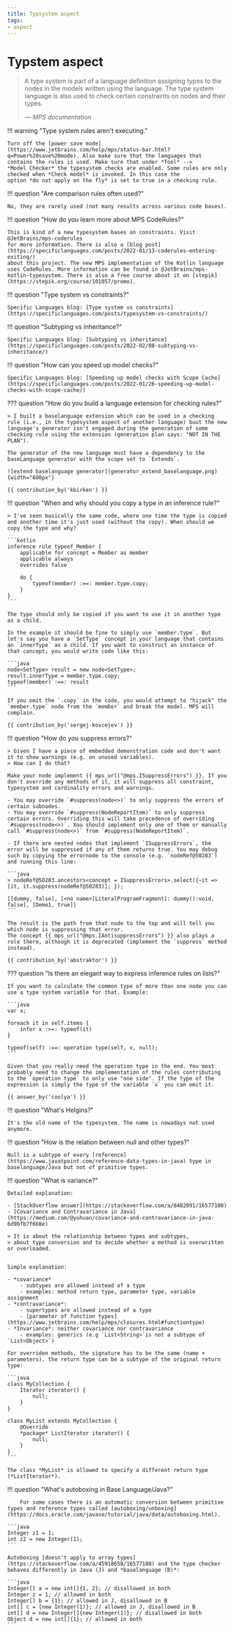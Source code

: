 ```yaml
---
title: Typsystem aspect
tags:
- aspect
---
```


# Typstem aspect

> A type system is part of a language definition assigning types to the nodes in the models written using the language. The type system language is also used to check certain constraints on nodes and their types.
>
> — <cite>MPS documentation</cite>

!!! warning "Type system rules aren't executing."

    Turn off the [power save mode](https://www.jetbrains.com/help/mps/status-bar.html?q=Power%20save%20mode). Also make sure that the languages that contains the rules is used. Make sure that under *Tool* -->
    *Model Checker* the typesystem checks are enabled. Some rules are only checked when *Check model* is invoked. In this case the
    option *do not apply on the fly* is set to true in a checking rule.

!!! question "Are comparison rules often used?"

    No, they are rarely used (not many results across various code bases).

!!! question "How do you learn more about MPS CodeRules?"

    This is kind of a new typesystem bases on constraints. Visit @JetBrains/mps-coderules
    for more information. There is also a [blog post](https://specificlanguages.com/posts/2022-01/13-coderules-entering-exiting/)
    about this project. The new MPS implementation of the Kotlin language uses CodeRules. More information can be found in @JetBrains/mps-kotlin-typesystem. There is also a free course about it on [stepik](https://stepik.org/course/101057/promo).

!!! question "Type system vs constraints?"
    
    Specific Languages blog: [Type system vs constraints](https://specificlanguages.com/posts/typesystem-vs-constraints/)

!!! question "Subtyping vs inheritance?"
    
    Specific Languages blog: [Subtyping vs inheritance](https://specificlanguages.com/posts/2022-02/08-subtyping-vs-inheritance/)

!!! question "How can you speed up model checks?"
    
    Specific Languages blog: [Speeding up model checks with Scope Cache](https://specificlanguages.com/posts/2022-01/26-speeding-up-model-checks-with-scope-cache/)

??? question "How do you build a language extension for checking rules?"

    > I built a baselanguage extension which can be used in a checking rule (i.e., in the typesystem aspect of another language) buut the new language's generator isn't engaged during the generation of some checking rule using the extension (generation plan says: "NOT IN THE PLAN").

    The generator of the new language must have a dependency to the baseLanguage generator with the scope set to `Extends`.
    
    ![extend baselanguage generator](generator_extend_baselanguage.png){width="600px"}

    {{ contribution_by('kbirken') }}

!!! question "When and why should you copy a type in an inference rule?"

    > I've seen basically the same code, where one time the type is copied and another time it's just used (without the copy). When should we copy the type and why?

    ```kotlin
    inference rule typeof_Member {
        applicable for concept = Member as member
        applicable always
        overrides false

        do {
            typeof(member) :==: member.type.copy;
        }
    }
    ```

    The type should only be copied if you want to use it in another type as a child.

    In the example it should be fine to simply use `member.type`. But let's say you have a `SetType` concept in your language that contains an `innerType` as a child. If you want to construct an instance of that concept, you would write code like this:
    
    ```java
    node<SetType> result = new node<SetType>;
    result.innerType = member.type.copy;
    typeof(member) :==: result
    ```
    
    If you omit the `.copy` in the code, you would attempt to "hijack" the `member.type` node from the `member` and break the model. MPS will complain.

    {{ contribution_by('sergej-koscejev') }}

!!! question "How do you suppress errors?"

    > Given I have a piece of embedded demonstration code and don't want it to show warnings (e.g. on unused variables).
    > How can I do that?

    Make your node implement {{ mps_url("@mps.ISuppressErrors") }}. If you don't override any methods of it, it will suppress all constraint, typesystem and cardinality errors and warnings.

    - You may override `#suppress(node<>)` to only suppress the errors of certain subnodes.
    - You may override `#suppress(NodeReportItem)` to only suppress certain errors. Overriding this will take precedence of overriding `#suppress(node<>)`. Xou should implement only one of them or manually call `#suppress(node<>)` from `#suppress(NodeReportItem)`.
    
    - If there are nested nodes that implement `ISuppressErrors`, the error will be suppressed if any of them returns true. You may debug such by copying the errornode to the console (e.g. `nodeRef@50283`) and running this line:
    
    ```java
    > nodeRef@50283.ancestors<concept = ISuppressErrors>.select({~it => [it, it.suppress(nodeRef@50283)]; });
    
    [[dummy, false], [<no name>[LiteralProgramFragment]: dummy():void, false], [Demo1, true]]
    ```
    
    The result is the path from that node to the top and will tell you which node is suppressing that error.
    The concept {{ mps_url("@mps.IAntisuppressErrors") }} also plays a role there, although it is deprecated (implement the `suppress` method instead).

    {{ contribution_by('abstraktor') }}

??? question "Is there an elegant way to express inference rules on lists?"

    If you want to calculate the common type of more than one node you can use a type system variable for that. Example:

    ```java
    var x;
    
    foreach it in self.items {
        infer x :>=: typeof(it)
    }
    
    typeof(self) :==: operation type(self, x, null);
    ```

    Given that you really need the operation type in the end. You most probably need to change the implementation of the rules contributing to the `operation type` to only use "one side". If the type of the expression is simply the type of the variable `x` you can omit it.

    {{ answer_by('coolya') }}

!!! question "What's Helgins?"

    It's the old name of the typesystem. The name is nowadays not used anymore.

!!! question "How is the relation between null and other types?"

    Null is a subtype of every [reference](https://www.javatpoint.com/reference-data-types-in-java) type in baselanguage/Java but not of primitive types.

!!! question "What is variance?"

    Detailed explanation:

    - [StackOverflow answer](https://stackoverflow.com/a/8482091/16577108)
    - [Covariance and Contravariance in Java](https://medium.com/@yuhuan/covariance-and-contravariance-in-java-6d9bfb7f6b8e)

    > It is about the relationship between types and subtypes, 
    > about type conversion and to decide whether a method is overwritten or overloaded.


    Simple explanation:

    - *covariance*
        - subtypes are allowed instead of a type
        - examples: method return type, parameter type, variable assignment
    - *contravariance*:
        - supertypes are allowed instead of a type
        - [parameter of function types](https://www.jetbrains.com/help/mps/closures.html#functiontype)
    - *Invariance*: neither covariance nor contravariance
        - examples: generics (e.g `List<String>`is not a subtype of `List<Object>`)

    For overriden methods, the signature has to be the same (name + parameters), the return type can be a subtype of the original return type:

    ```java
    class MyCollection {
        Iterator iterator() {
            null;
        }
    }

    class MyList extends MyCollection {
        @Override
        *package* ListIterator iterator() {
            null;
        }
    }
    ```
    
    The class *MyList* is allowed to specify a different return type (*ListIterator*).

!!! question "What's autoboxing in Base Language/Java?"

        For some cases there is an automatic conversion between primitive types and reference types called [autoboxing/unboxing](https://docs.oracle.com/javase/tutorial/java/data/autoboxing.html).

    ```java
    Integer z1 = 1;
    int z2 = new Integer(1);
    ```

    Autoboxing [doesn't apply to array types](https://stackoverflow.com/a/45918658/16577108) and the type checker behaves differently in Java (J) and *baselanguage (B)*:

    ```java
    Integer[] a = new int[]{1, 2}; // disallowed in both
    Integer z = 1; // allowed in both
    Integer[] b = {1}; // allowed in J, disallowed in B
    int[] c = {new Integer(1)}; // allowed in J, disallowed in B
    int[] d = new Integer[]{new Integer(1)}; // disallowed in both
    Object d = new int[]{1}; // allowed in both
    ```
